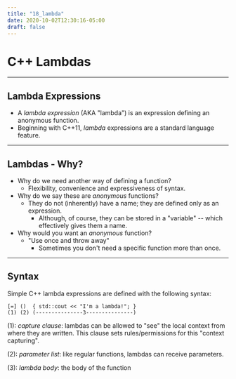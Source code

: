 ```yaml
---
title: "18_lambda"
date: 2020-10-02T12:30:16-05:00
draft: false
---
```


# C++ Lambdas

---

## Lambda Expressions

* A _lambda expression_ (AKA "lambda") is an expression defining an anonymous function.
* Beginning with C++11, _lambda_ expressions are a standard language feature.

---

## Lambdas - Why?

* Why do we need another way of defining a function? 
    - Flexibility, convenience and expressiveness of syntax.
* Why do we say these are _anonymous_ functions?
    - They do not (inherently) have a name; they are defined only as an expression.
        + Although, of course, they can be stored in a "variable" -- which effectively gives them a name.
* Why would you want an _anonymous_ function?
    - "Use once and throw away"
        + Sometimes you don't need a specific function more than once.

---

## Syntax

Simple C++ lambda expressions are defined with the following syntax:

``` text
[=] ()  { std::cout << "I'm a lambda!"; }
(1) (2) (---------------3---------------)
```

(1): _capture clause_: lambdas can be allowed to "see" the local context from where they are written.  This clause sets rules/permissions for this "context capturing".

(2): _parameter list_: like regular functions, lambdas can receive parameters.

(3): _lambda body_: the body of the function
